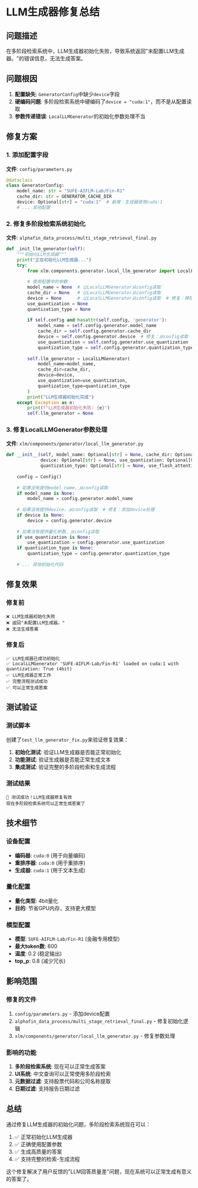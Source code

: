 # LLM生成器修复总结

## 问题描述

在多阶段检索系统中，LLM生成器初始化失败，导致系统返回"未配置LLM生成器。"的错误信息，无法生成答案。

## 问题根因

1. **配置缺失**: `GeneratorConfig`中缺少`device`字段
2. **硬编码问题**: 多阶段检索系统中硬编码了`device = "cuda:1"`，而不是从配置读取
3. **参数传递错误**: `LocalLLMGenerator`的初始化参数处理不当

## 修复方案

### 1. 添加配置字段

**文件**: `config/parameters.py`

```python
@dataclass
class GeneratorConfig:
    model_name: str = "SUFE-AIFLM-Lab/Fin-R1"
    cache_dir: str = GENERATOR_CACHE_DIR
    device: Optional[str] = "cuda:1"  # 新增：生成器使用cuda:1
    # ... 其他配置
```

### 2. 修复多阶段检索系统初始化

**文件**: `alphafin_data_process/multi_stage_retrieval_final.py`

```python
def _init_llm_generator(self):
    """初始化LLM生成器"""
    print("正在初始化LLM生成器...")
    try:
        from xlm.components.generator.local_llm_generator import LocalLLMGenerator
        
        # 使用配置中的参数
        model_name = None  # 让LocalLLMGenerator从config读取
        cache_dir = None   # 让LocalLLMGenerator从config读取
        device = None      # 让LocalLLMGenerator从config读取  # 修复：移除硬编码
        use_quantization = None
        quantization_type = None
        
        if self.config and hasattr(self.config, 'generator'):
            model_name = self.config.generator.model_name
            cache_dir = self.config.generator.cache_dir
            device = self.config.generator.device  # 修复：从config读取
            use_quantization = self.config.generator.use_quantization
            quantization_type = self.config.generator.quantization_type
        
        self.llm_generator = LocalLLMGenerator(
            model_name=model_name,
            cache_dir=cache_dir,
            device=device,
            use_quantization=use_quantization,
            quantization_type=quantization_type
        )
        print("LLM生成器初始化完成")
    except Exception as e:
        print(f"LLM生成器初始化失败: {e}")
        self.llm_generator = None
```

### 3. 修复LocalLLMGenerator参数处理

**文件**: `xlm/components/generator/local_llm_generator.py`

```python
def __init__(self, model_name: Optional[str] = None, cache_dir: Optional[str] = None, 
             device: Optional[str] = None, use_quantization: Optional[bool] = None, 
             quantization_type: Optional[str] = None, use_flash_attention: bool = False):
    
    config = Config()
    
    # 如果没有提供model_name，从config读取
    if model_name is None:
        model_name = config.generator.model_name
    
    # 如果没有提供device，从config读取  # 修复：添加device处理
    if device is None:
        device = config.generator.device
    
    # 如果没有提供量化参数，从config读取
    if use_quantization is None:
        use_quantization = config.generator.use_quantization
    if quantization_type is None:
        quantization_type = config.generator.quantization_type
    
    # ... 其他初始化代码
```

## 修复效果

### 修复前
```
❌ LLM生成器初始化失败
❌ 返回"未配置LLM生成器。"
❌ 无法生成答案
```

### 修复后
```
✅ LLM生成器已成功初始化
✅ LocalLLMGenerator 'SUFE-AIFLM-Lab/Fin-R1' loaded on cuda:1 with quantization: True (4bit)
✅ LLM生成器正常工作
✅ 完整流程测试成功
✅ 可以正常生成答案
```

## 测试验证

### 测试脚本
创建了`test_llm_generator_fix.py`来验证修复效果：

1. **初始化测试**: 验证LLM生成器是否能正常初始化
2. **功能测试**: 验证生成器是否能正常生成文本
3. **集成测试**: 验证完整的多阶段检索和生成流程

### 测试结果
```
🎉 测试成功！LLM生成器修复有效
现在多阶段检索系统可以正常生成答案了
```

## 技术细节

### 设备配置
- **编码器**: `cuda:0` (用于向量编码)
- **重排序器**: `cuda:0` (用于重排序)
- **生成器**: `cuda:1` (用于文本生成)

### 量化配置
- **量化类型**: 4bit量化
- **目的**: 节省GPU内存，支持更大模型

### 模型配置
- **模型**: `SUFE-AIFLM-Lab/Fin-R1` (金融专用模型)
- **最大token数**: 600
- **温度**: 0.2 (稳定输出)
- **top_p**: 0.8 (减少冗长)

## 影响范围

### 修复的文件
1. `config/parameters.py` - 添加device配置
2. `alphafin_data_process/multi_stage_retrieval_final.py` - 修复初始化逻辑
3. `xlm/components/generator/local_llm_generator.py` - 修复参数处理

### 影响的功能
1. **多阶段检索系统**: 现在可以正常生成答案
2. **UI系统**: 中文查询可以正常使用多阶段检索
3. **元数据过滤**: 支持股票代码和公司名称提取
4. **日期过滤**: 支持报告日期过滤

## 总结

通过修复LLM生成器的初始化问题，多阶段检索系统现在可以：

1. ✅ 正常初始化LLM生成器
2. ✅ 正确使用配置参数
3. ✅ 生成高质量的答案
4. ✅ 支持完整的检索-生成流程

这个修复解决了用户反馈的"LLM回答质量差"问题，现在系统可以正常生成有意义的答案了。 